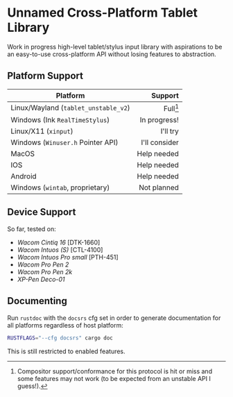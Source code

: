 # Unnamed Cross-Platform Tablet Library

Work in progress high-level tablet/stylus input library with aspirations
to be an easy-to-use cross-platform API without losing features to abstraction.

## Platform Support
| Platform                             |       Support |
|--------------------------------------|--------------:|
| Linux/Wayland (`tablet_unstable_v2`) |      Full[^1] |
| Windows (Ink `RealTimeStylus`)       |  In progress! |
| Linux/X11 (`xinput`)                 |      I'll try |
| Windows (`Winuser.h` Pointer API)    | I'll consider |
| MacOS                                |   Help needed |
| IOS                                  |   Help needed |
| Android                              |   Help needed |
| Windows (`wintab`, proprietary)      |   Not planned |

[^1]: Compositor support/conformance for this protocol is hit or miss and some features may not work (to be expected from an unstable API I guess!).
## Device Support
So far, tested on:
* *Wacom Cintiq 16* \[DTK-1660\]
* *Wacom Intuos (S)* \[CTL-4100\]
* *Wacom Intuos Pro small* \[PTH-451\]
* *Wacom Pro Pen 2*
* *Wacom Pro Pen 2k*
* *XP-Pen Deco-01*

## Documenting
Run `rustdoc` with the `docsrs` cfg set in order to generate documentation for all platforms regardless of host platform:
```bash
RUSTFLAGS="--cfg docsrs" cargo doc
```
This is still restricted to enabled features.
